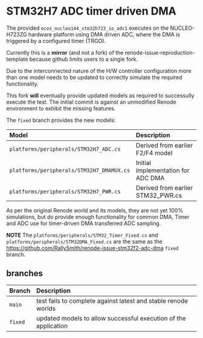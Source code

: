 # STM32H7 ADC timer driven DMA

The provided `ecos_nucleo144_stm32h723_io_adc1` executes on the
NUCLEO-H723ZG hardware platform using DMA driven ADC, where the DMA is
triggered by a configured timer (TRGO).

Currently this is a **mirror** (and not a fork) of the
renode-issue-reproduction-template because github limits users to a
single fork.

Due to the interconnected nature of the H/W controller configuration
more than one model needs to be updated to correctly simulate the
required functionality.

This fork **will** eventually provide updated models as required to
successully execute the test. The initial commit is against an
unmodified Renode environment to exhibit the missing features.

The `fixed` branch provides the new models:

| Model                                     | Description
|:------------------------------------------|:---------------------------------
| `platforms/peripherals/STM32H7_ADC.cs`    | Derived from earlier F2/F4 model
| `platforms/peripherals/STM32H7_DMAMUX.cs` | Initial implementation for ADC DMA
| `platforms/peripherals/STM32H7_PWR.cs`    | Derived from earlier STM32_PWR.cs

As per the original Renode world and its models, they are not yet 100%
simulations, but do provide enough functionality for common DMA, Timer
and ADC use for timer-driven DMA transferred ADC sampling.

**NOTE** The `platforms/peripherals/STM32_Timer_Fixed.cs` and
`platforms/peripherals/STM32DMA_Fixed.cs` are the same as the
https://github.com/RallySmith/renode-issue-stm32f2-adc-dma `fixed`
branch.


## branches

| Branch  | Description
|:--------|:-------------------------------------------------------------------
| `main`  | test fails to complete against latest and stable renode worlds
| `fixed` | updated models to allow successful execution of the application
